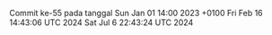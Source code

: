 Commit ke-55 pada tanggal Sun Jan 01 14:00 2023 +0100
Fri Feb 16 14:43:06 UTC 2024
Sat Jul  6 22:43:24 UTC 2024
